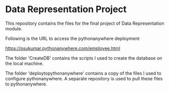 # Data Representation Project
This repository contains the files for the final project of Data Representation module.

Following is the URL to access the pythonanywhere deployment

https://psukumar.pythonanywhere.com/employee.html


The folder 'CreateDB' contains the scripts I used to create the database on the local machine.

The folder 'deploytopythonanywhere' contains a copy of the files I used to configure pythonanywhere. A separate repository is used to pull these files to pythonanywhere.

